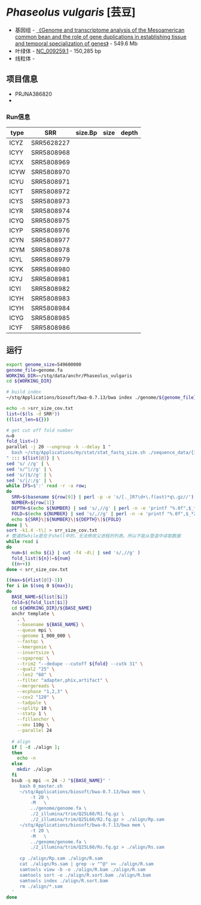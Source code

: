 # *Phaseolus vulgaris* [芸豆] 
+ 基因组 - [《Genome and transcriptome analysis of the Mesoamerican common bean and the role of gene duplications in establishing tissue and temporal specialization of genes》](https://genomebiology.biomedcentral.com/articles/10.1186/s13059-016-0883-6) - 549.6 Mb
+ 叶绿体 - [NC_009259.1](https://www.ncbi.nlm.nih.gov/nuccore/NC_009259.1) - 150,285 bp
+ 线粒体 - 

## 项目信息
+ PRJNA386820
+ 

### Run信息
| type | SRR	| size.Bp | size | depth |
| --- | --- | --- | --- | --- |
| ICYZ | SRR5628227 | 
| ICYY | SRR5808968 |
| ICYX | SRR5808969 |
| ICYW | SRR5808970 |
| ICYU | SRR5808971 |
| ICYT | SRR5808972 |
| ICYS | SRR5808973 |
| ICYR | SRR5808974 |
| ICYQ | SRR5808975 |
| ICYP | SRR5808976 |
| ICYN | SRR5808977 |
| ICYM | SRR5808978 |
| ICYL | SRR5808979 |
| ICYK | SRR5808980 |
| ICYJ | SRR5808981 |
| ICYI | SRR5808982 |
| ICYH | SRR5808983 |
| ICYH | SRR5808984 |
| ICYG | SRR5808985 |
| ICYF | SRR5808986 |

## 运行

```bash
export genome_size=549600000
genome_file=genome.fa
WORKING_DIR=~/stq/data/anchr/Phaseolus_vulgaris
cd ${WORKING_DIR}

# build index
~/stq/Applications/biosoft/bwa-0.7.13/bwa index ./genome/${genome_file}

echo -n >srr_size_cov.txt
list=($(ls -d SRR*))
((list_len=${}))

# get cut off fold number
n=0
fold_list=()
parallel -j 20 --ungroup -k --delay 1 "
  bash ~/stq/Applications/my/stat/stat_fastq_size.sh ./sequence_data/{1}_1.fastq.gz | tail -n 1 
" ::: ${list[@]} | \
sed 's/ //g' | \
sed 's/^|//g' | \
sed 's/|$//g' | \
sed 's/|/:/g' | \
while IFS=$':' read -r -a row;
do
  SRR=$(basename ${row[0]} | perl -p -e 's/[._]R?\d+\.f(ast)*q\.gz//')
  NUMBER=${row[1]}
  DEPTH=$(echo ${NUMBER} | sed 's/,//g' | perl -n -e 'printf "%.0f",$_*2/$ENV{genome_size}')
  FOLD=$(echo ${NUMBER} | sed 's/,//g' | perl -n -e 'printf "%.0f",$_*2*4/$ENV{genome_size}')
  echo ${SRR}\|${NUMBER}\|${DEPTH}\|${FOLD}
done | \
sort -k1.4 -t\| > srr_size_cov.txt
# 管道的while是在子shell中的，无法修改父进程的列表。所以不能从管道中读取数据
while read i
do
  num=$( echo ${i} | cut -f4 -d\| | sed 's/,//g' )
  fold_list[${n}]=${num}
  ((n++))
done < srr_size_cov.txt

((max=${#list[@]}-1))
for i in $(seq 0 ${max});
do
  BASE_NAME=${list[$i]}
  fold=${fold_list[$i]}
  cd ${WORKING_DIR}/${BASE_NAME}
  anchr template \
    . \
    --basename ${BASE_NAME} \
    --queue mpi \
    --genome 1_000_000 \
    --fastqc \
    --kmergenie \
    --insertsize \
    --sgapreqc \
    --trim2 "--dedupe --cutoff ${fold} --cutk 31" \
    --qual2 "25" \
    --len2 "60" \
    --filter "adapter,phix,artifact" \
    --mergereads \
    --ecphase "1,2,3" \
    --cov2 "120" \
    --tadpole \
    --splitp 10 \
    --statp 1 \
    --fillanchor \
    --xmx 110g \
    --parallel 24
    
  # align
  if [ -d ./align ];
  then
    echo -n
  else
    mkdir ./align
  fi
  bsub -q mpi -n 24 -J "${BASE_NAME}" '
     bash 0_master.sh
     ~/stq/Applications/biosoft/bwa-0.7.13/bwa mem \
         -t 20 \
         -M   \
         ../genome/genome.fa \
         ./2_illumina/trim/Q25L60/R1.fq.gz \
         ./2_illumina/trim/Q25L60/R2.fq.gz > ./align/Rp.sam
     ~/stq/Applications/biosoft/bwa-0.7.13/bwa mem \
         -t 20 \
         -M   \
         ../genome/genome.fa \
         ./2_illumina/trim/Q25L60/Rs.fq.gz > ./align/Rs.sam
         
     cp ./align/Rp.sam ./align/R.sam
     cat ./align/Rs.sam | grep -v "^@" >> ./align/R.sam
     samtools view -b -o ./align/R.bam ./align/R.sam
     samtools sort -o ./align/R.sort.bam ./align/R.bam
     samtools index ./align/R.sort.bam
     rm ./align/*.sam
  '
done
```
